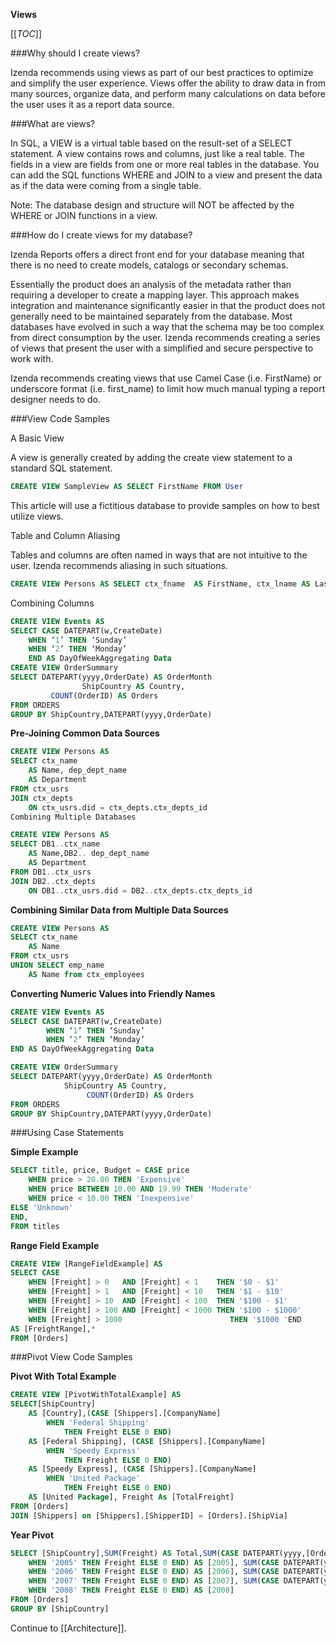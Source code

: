 **Views**

[[_TOC_]]

###Why should I create views?

Izenda recommends using views as part of our best practices to optimize and simplify the user experience. Views offer the ability to draw data in from many sources, organize data, and perform many calculations on data before the user uses it as a report data source.

###What are views?

In SQL, a VIEW is a virtual table based on the result-set of a SELECT statement. A view contains rows and columns, just like a real table. The fields in a view are fields from one or more real tables in the database. You can add the SQL functions WHERE and JOIN to a view and present the data as if the data were coming from a single table. 

Note: The database design and structure will NOT be affected by the WHERE or JOIN functions in a view.

###How do I create views for my database?

Izenda Reports offers a direct front end for your database meaning that there is no need to create models, catalogs or secondary schemas.

Essentially the product does an analysis of the metadata rather than requiring a developer to create a mapping layer. This approach makes integration and maintenance significantly easier in that the product does not generally need to be maintained separately from the database. Most databases have evolved in such a way that the schema may be too complex from direct consumption by the user. Izenda recommends creating a series of views that present the user with a simplified and secure perspective to work with.

Izenda recommends creating views that use Camel Case (i.e. FirstName) or underscore format (i.e. first_name) to limit how much manual typing a report designer needs to do.

###View Code Samples

A Basic View

A view is generally created by adding the create view statement to a standard SQL statement.

``` sql
CREATE VIEW SampleView AS SELECT FirstName FROM User
```

This article will use a fictitious database to provide samples on how to best utilize views.


Table and Column Aliasing

Tables and columns are often named in ways that are not intuitive to the user. Izenda recommends aliasing in such situations.

``` sql
CREATE VIEW Persons AS SELECT ctx_fname  AS FirstName, ctx_lname AS LastName FROM ctx_usrs
```

Combining Columns

``` sql
CREATE VIEW Events AS
SELECT CASE DATEPART(w,CreateDate)
	WHEN ‘1’ THEN ‘Sunday’
	WHEN ‘2’ THEN ‘Monday’
	END AS DayOfWeekAggregating Data
CREATE VIEW OrderSummary 
SELECT DATEPART(yyyy,OrderDate) AS OrderMonth
	            ShipCountry AS Country,
		 COUNT(OrderID) AS Orders
FROM ORDERS
GROUP BY ShipCountry,DATEPART(yyyy,OrderDate)
```

**Pre-Joining Common Data Sources**

``` sql
CREATE VIEW Persons AS 
SELECT ctx_name
	AS Name, dep_dept_name
	AS Department
FROM ctx_usrs
JOIN ctx_depts
	ON ctx_usrs.did = ctx_depts.ctx_depts_id
Combining Multiple Databases

CREATE VIEW Persons AS 
SELECT DB1..ctx_name
	AS Name,DB2.. dep_dept_name
	AS Department
FROM DB1..ctx_usrs
JOIN DB2..ctx_depts
	ON DB1..ctx_usrs.did = DB2..ctx_depts.ctx_depts_id
```

**Combining Similar Data from Multiple Data Sources**

``` sql
CREATE VIEW Persons AS 
SELECT ctx_name
	AS Name
FROM ctx_usrs
UNION SELECT emp_name
	AS Name from ctx_employees
```

**Converting Numeric Values into Friendly Names**

``` sql
CREATE VIEW Events AS
SELECT CASE DATEPART(w,CreateDate)
		WHEN ‘1’ THEN ‘Sunday’
		WHEN ‘2’ THEN ‘Monday’
END AS DayOfWeekAggregating Data

CREATE VIEW OrderSummary
SELECT DATEPART(yyyy,OrderDate) AS OrderMonth
		    ShipCountry AS Country,
                 COUNT(OrderID) AS Orders
FROM ORDERS
GROUP BY ShipCountry,DATEPART(yyyy,OrderDate)
```

###Using Case Statements

**Simple Example**

``` sql
SELECT title, price, Budget = CASE price            
	WHEN price > 20.00 THEN 'Expensive'              
	WHEN price BETWEEN 10.00 AND 19.99 THEN 'Moderate'              
	WHEN price < 10.00 THEN 'Inexpensive'
ELSE 'Unknown' 
END,    
FROM titles
```

**Range Field Example**

``` sql
CREATE VIEW [RangeFieldExample] AS 
SELECT CASE
	WHEN [Freight] > 0   AND [Freight] < 1    THEN '$0 - $1'
	WHEN [Freight] > 1   AND [Freight] < 10   THEN '$1 - $10'
	WHEN [Freight] > 10  AND [Freight] < 100  THEN '$100 - $1'
	WHEN [Freight] > 100 AND [Freight] < 1000 THEN '$100 - $1000'
	WHEN [Freight] > 1000                        THEN '$1000 'END
AS [FreightRange],*
FROM [Orders]
```

###Pivot View Code Samples

**Pivot With Total Example**

``` sql
CREATE VIEW [PivotWithTotalExample] AS 
SELECT[ShipCountry]
	AS [Country],(CASE [Shippers].[CompanyName]
		WHEN 'Federal Shipping' 
			THEN Freight ELSE 0 END)
	AS [Federal Shipping], (CASE [Shippers].[CompanyName]
		WHEN 'Speedy Express'
			THEN Freight ELSE 0 END)
	AS [Speedy Express], (CASE [Shippers].[CompanyName]
		WHEN 'United Package'
			THEN Freight ELSE 0 END) 
	AS [United Package], Freight As [TotalFreight]
FROM [Orders]
JOIN [Shippers] on [Shippers].[ShipperID] = [Orders].[ShipVia]
```

**Year Pivot**

``` sql
SELECT [ShipCountry],SUM(Freight) AS Total,SUM(CASE DATEPART(yyyy,[OrderDate])
	WHEN '2005' THEN Freight ELSE 0 END) AS [2005], SUM(CASE DATEPART(yyyy,[OrderDate])
	WHEN '2006' THEN Freight ELSE 0 END) AS [2006], SUM(CASE DATEPART(yyyy,[OrderDate])
	WHEN '2007' THEN Freight ELSE 0 END) AS [2007], SUM(CASE DATEPART(yyyy,[OrderDate])
	WHEN '2008' THEN Freight ELSE 0 END) AS [2008]
FROM [Orders]
GROUP BY [ShipCountry]
```

Continue to [[Architecture]].